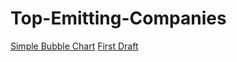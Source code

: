 # Top-Emitting-Companies
[Simple Bubble Chart](https://physicalpixel.github.io/Top-Emitting-Companies/bubbleChart.html)
[First Draft](https://physicalpixel.github.io/Top-Emitting-Companies/Companies_first_draft.html)

